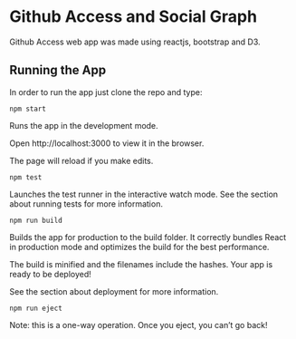 # Github Access and Social Graph

Github Access web app was made using reactjs, bootstrap and D3.




## Running the App
In order to run the app just clone the repo and type:
```
npm start
```
Runs the app in the development mode.

Open http://localhost:3000 to view it in the browser.

The page will reload if you make edits.

```
npm test
```
Launches the test runner in the interactive watch mode.
See the section about running tests for more information.
```
npm run build
```
Builds the app for production to the build folder.
It correctly bundles React in production mode and optimizes the build for the best performance.

The build is minified and the filenames include the hashes.
Your app is ready to be deployed!

See the section about deployment for more information.
```
npm run eject
```
Note: this is a one-way operation. Once you eject, you can’t go back!




